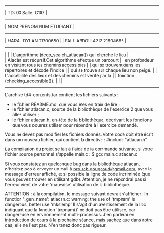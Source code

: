 *************************************************************
|               TD: 03         Salle: G107                  |  
*************************************************************
|     NOM           PRENOM                NUM ETUDIANT      |
*************************************************************
|     HARAL         DYLAN                 21700650          |
|     FALL          ABDOU AZIZ            21804685          |
*************************************************************
|                                                           |
| L'argorithme (deep_search_atlacan()) qui cherche le lieu  |  
| Alacàn est récursif.Cet algorithme effectue un parcourt   |
| en profondeur en visitant tous les chemins accessibles    |
| qui se  trouvent dans les répertoires et décode l'indice  |
| qui se trouve sur chaque lieu non peigé.                  |
| L'accébilité des lieux et des chemins est vérifé par la   |
| fonction (checking_accessible()).                         |
|                                                           |
*************************************************************


L'archive td4-contents.tar contient les fichiers suivants :
- le fichier README.md, que vous êtes en train de lire ;
- le fichier atlacan.c, source de la bibliothèque de l'exercice 2 que vous
  allez utiliser ;
- le fichier atlacan.h, en-tête de la bibliothèque, décrivant les fonctions
  que vous pourrez utiliser pour répondre à l'exercice demandé.

Vous ne devez pas modifier les fichiers donnés. Votre code doit être écrit dans
un nouveau fichier, qui contient la directive :
#include "atlacan.h"

La compilation du projet se fait à l'aide de la commande suivante, si votre
fichier source personnel s'appelle main.c :
$ gcc main.c atlacan.c

Si vous constatez un quelconque bug dans la bibliothèque atlacan, n'hésitez pas
à envoyer un mail à pro.seb.gougeaud@gmail.com, avec le message d'erreur
affiché, et si possible la ligne de code incriminée (que vous pouvez trouver
en utilisant gdb). Attention, je ne répondrai pas si l'erreur vient de votre
'mauvaise' utilisation de la bibliothèque.

ATTENTION : à la compilation, le message suivant devrait s'afficher :
  In function '\_gen_name':
  atlacan.c: warning: the use of 'tmpnam' is dangerous, better use 'mkstemp'
Il s'agit d'un avertissement de la libc indiquant que la fonction 'tmpnam()' ne
doit pas être utilisée, car dangereuse en environnement multi-processus. J'en
parlerai en introduction de cours à la prochaine séance, mais sachez que dans
notre cas, elle ne l'est pas. N'en tenez donc pas rigueur.